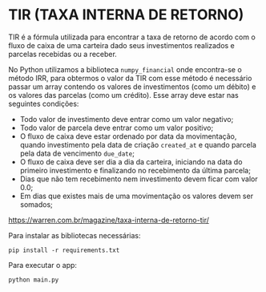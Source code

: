 # TIR (TAXA INTERNA DE RETORNO)

TIR é a fórmula utilizada para encontrar a taxa de retorno de acordo com o fluxo de caixa
de uma carteira dado seus investimentos realizados e parcelas recebidas ou a receber.

No Python utilizamos a biblioteca `numpy_financial` onde encontra-se o método IRR, para obtermos o valor da TIR com esse método é necessário passar um array contendo os valores de investimentos (como um débito) e os valores das parcelas (como um crédito).
Esse array deve estar nas seguintes condições:
 - Todo valor de investimento deve entrar como um valor negativo;
 - Todo valor de parcela deve entrar como um valor positivo;
 - O fluxo de caixa deve estar ordenado por data da movimentação, quando investimento pela data de criação `created_at` e quando parcela pela data de vencimento `due_date`;
 - O fluxo de caixa deve ser dia a dia da carteira, iniciando na data do primeiro investimento e finalizando no recebimento da última parcela;
 - Dias que não tem recebimento nem investimento devem ficar com valor 0.0;
 - Em dias que existes mais de uma movimentação os valores devem ser somados;


https://warren.com.br/magazine/taxa-interna-de-retorno-tir/

Para instalar as bibliotecas necessárias:

```
pip install -r requirements.txt
```

Para executar o app:

```
python main.py
```
